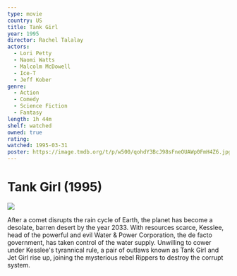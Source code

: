 ```yaml
---
type: movie
country: US
title: Tank Girl
year: 1995
director: Rachel Talalay
actors:
  - Lori Petty
  - Naomi Watts
  - Malcolm McDowell
  - Ice-T
  - Jeff Kober
genre:
  - Action
  - Comedy
  - Science Fiction
  - Fantasy
length: 1h 44m
shelf: watched
owned: true
rating:
watched: 1995-03-31
poster: https://image.tmdb.org/t/p/w500/qohdY3BcJ98sFneOUAWp0FmH4Z6.jpg
---
```


# Tank Girl (1995)

![](https://image.tmdb.org/t/p/w500/qohdY3BcJ98sFneOUAWp0FmH4Z6.jpg)

After a comet disrupts the rain cycle of Earth, the planet has become a desolate, barren desert by the year 2033. With resources scarce, Kesslee, head of the powerful and evil Water & Power Corporation, the de facto government, has taken control of the water supply. Unwilling to cower under Kesslee's tyrannical rule, a pair of outlaws known as Tank Girl and Jet Girl rise up, joining the mysterious rebel Rippers to destroy the corrupt system.
